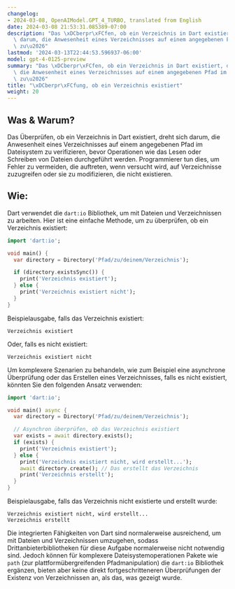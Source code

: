 ```yaml
---
changelog:
- 2024-03-08, OpenAIModel.GPT_4_TURBO, translated from English
date: 2024-03-08 21:53:31.085389-07:00
description: "Das \xDCberpr\xFCfen, ob ein Verzeichnis in Dart existiert, dreht sich\
  \ darum, die Anwesenheit eines Verzeichnisses auf einem angegebenen Pfad im Dateisystem\
  \ zu\u2026"
lastmod: '2024-03-13T22:44:53.596937-06:00'
model: gpt-4-0125-preview
summary: "Das \xDCberpr\xFCfen, ob ein Verzeichnis in Dart existiert, dreht sich darum,\
  \ die Anwesenheit eines Verzeichnisses auf einem angegebenen Pfad im Dateisystem\
  \ zu\u2026"
title: "\xDCberpr\xFCfung, ob ein Verzeichnis existiert"
weight: 20
---
```


## Was & Warum?

Das Überprüfen, ob ein Verzeichnis in Dart existiert, dreht sich darum, die Anwesenheit eines Verzeichnisses auf einem angegebenen Pfad im Dateisystem zu verifizieren, bevor Operationen wie das Lesen oder Schreiben von Dateien durchgeführt werden. Programmierer tun dies, um Fehler zu vermeiden, die auftreten, wenn versucht wird, auf Verzeichnisse zuzugreifen oder sie zu modifizieren, die nicht existieren.

## Wie:

Dart verwendet die `dart:io` Bibliothek, um mit Dateien und Verzeichnissen zu arbeiten. Hier ist eine einfache Methode, um zu überprüfen, ob ein Verzeichnis existiert:

```dart
import 'dart:io';

void main() {
  var directory = Directory('Pfad/zu/deinem/Verzeichnis');

  if (directory.existsSync()) {
    print('Verzeichnis existiert');
  } else {
    print('Verzeichnis existiert nicht');
  }
}
```
Beispielausgabe, falls das Verzeichnis existiert:
```
Verzeichnis existiert
```

Oder, falls es nicht existiert:
```
Verzeichnis existiert nicht
```

Um komplexere Szenarien zu behandeln, wie zum Beispiel eine asynchrone Überprüfung oder das Erstellen eines Verzeichnisses, falls es nicht existiert, könnten Sie den folgenden Ansatz verwenden:

```dart
import 'dart:io';

void main() async {
  var directory = Directory('Pfad/zu/deinem/Verzeichnis');

  // Asynchron überprüfen, ob das Verzeichnis existiert
  var exists = await directory.exists();
  if (exists) {
    print('Verzeichnis existiert');
  } else {
    print('Verzeichnis existiert nicht, wird erstellt...');
    await directory.create(); // Das erstellt das Verzeichnis
    print('Verzeichnis erstellt');
  }
}
```

Beispielausgabe, falls das Verzeichnis nicht existierte und erstellt wurde:
```
Verzeichnis existiert nicht, wird erstellt...
Verzeichnis erstellt
```

Die integrierten Fähigkeiten von Dart sind normalerweise ausreichend, um mit Dateien und Verzeichnissen umzugehen, sodass Drittanbieterbibliotheken für diese Aufgabe normalerweise nicht notwendig sind. Jedoch können für komplexere Dateisystemoperationen Pakete wie `path` (zur plattformübergreifenden Pfadmanipulation) die `dart:io` Bibliothek ergänzen, bieten aber keine direkt fortgeschritteneren Überprüfungen der Existenz von Verzeichnissen an, als das, was gezeigt wurde.
